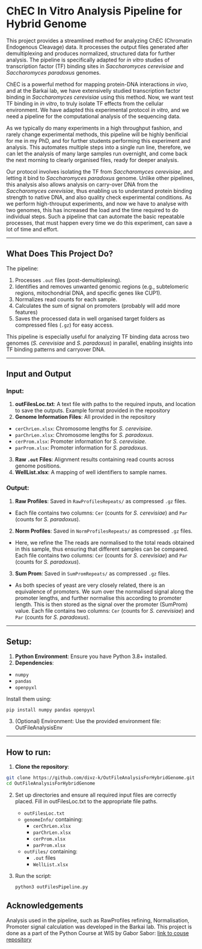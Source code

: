 # ChEC In Vitro Analysis Pipeline for Hybrid Genome

This project provides a streamlined method for analyzing ChEC (Chromatin Endogenous Cleavage) data. It processes the output files generated after demultiplexing and produces normalized, structured data for further analysis. The pipeline is specifically adapted for *in vitro* studies of transcription factor (TF) binding sites in *Saccharomyces cerevisiae* and *Saccharomyces paradoxus* genomes.

ChEC is a powerful method for mapping protein-DNA interactions *in vivo*, and at the Barkai lab, we have extensivelly studied transcription factor binding in *Saccharomyces cerevisiae* using this method. Now, we want test TF binding in *in vitro*, to truly isolate TF effects from the cellular environment. We have adapted this experimental protocol *in vitro*, and we need a pipeline for the computational analysis of the sequencing data. 

As we typically do many experiments in a high throughput fashion, and rarely change experimental methods, this pipeline will be highly benificial for me in my PhD, and for further students performing this experiment and analysis. This automates multiple steps into a single run line, therefore, we can let the analysis of many large samples run overnight, and come back the next morning to clearly organised files, ready for deeper analysis. 

Our protocol involves isolating the TF from *Saccharomyces cerevisiae*, and letting it bind to *Saccharomyces paradoxus* genome. Unlike other pipelines, this analysis also allows analysis on carry-over DNA from the *Saccharomyces cerevisiae*, thus enabling us to understand protein binding strength to native DNA, and also quality check experimental conditions. As we perform high-throuput experiments, and now we have to analyse with two genomes, this has increased the load and the time required to do individual steps. Such a pipeline that can automate the basic repeatable processes, that must happen every time we do this experiment, can save a lot of time and effort.


---

## What Does This Project Do?

The pipeline:
1. Processes `.out` files (post-demultiplexing).
2. Identifies and removes unwanted genomic regions (e.g., subtelomeric regions, mitochondrial DNA, and specific genes like CUP1).
3. Normalizes read counts for each sample.
4. Calculates the sum of signal on promoters (probably will add more features)
5. Saves the processed data in well organised target folders as compressed files (`.gz`) for easy access.

This pipeline is especially useful for analyzing TF binding data across two genomes (*S. cerevisiae* and *S. paradoxus*) in parallel, enabling insights into TF binding patterns and carryover DNA.

---

## Input and Output

### Input:
1. **outFilesLoc.txt**: A text file with paths to the required inputs, and location to save the outputs. Example format provided in the repository
2. **Genome Information Files**: All provided in the repository
- `cerChrLen.xlsx`: Chromosome lengths for *S. cerevisiae*.
- `parChrLen.xlsx`: Chromosome lengths for *S. paradoxus*.
- `cerProm.xlsx`: Promoter information for *S. cerevisiae*.
- `parProm.xlsx`: Promoter information for *S. paradoxus*.
3. **Raw `.out` Files**: Alignment results containing read counts across genome positions.
4. **WellList.xlsx**: A mapping of well identifiers to sample names.

### Output:
1. **Raw Profiles**: Saved in `RawProfilesRepeats/` as compressed `.gz` files.
- Each file contains two columns: `Cer` (counts for *S. cerevisiae*) and `Par` (counts for *S. paradoxus*).
2. **Norm Profiles**: Saved in `NormProfilesRepeats/` as compressed `.gz` files.
- Here, we refine the The reads are normalised to the total reads obtained in this sample, thus ensuring that different samples can be compared. Each file contains two columns: `Cer` (counts for *S. cerevisiae*) and `Par` (counts for *S. paradoxus*).
3. **Sum Prom**: Saved in `SumPromRepeats/` as compressed `.gz` files.
- As both species of yeast are very closely related, there is an equivalence of promoters. We sum over the normalised signal along the promoter lengths, and further normalise this according to promoter length. This is then stored as the signal over the promoter (SumProm) value. Each file contains two columns: `Cer` (counts for *S. cerevisiae*) and `Par` (counts for *S. paradoxus*).
---


## Setup:
1. **Python Environment**: Ensure you have Python 3.8+ installed.
2. **Dependencies**:
- `numpy`
- `pandas`
- `openpyxl`

Install them using:
```bash
pip install numpy pandas openpyxl
```
3. (Optional) Environment: Use the provided environment file: OutFileAnalysisEnv
---


## How to run:
1. **Clone the repository**:
```bash
git clone https://github.com/divz-k/OutFileAnalysisForHybridGenome.git
cd OutFileAnalysisForHybridGenome
```
2. Set up directories and ensure all required input files are correctly placed. Fill in outFilesLoc.txt to the appropriate file paths.
   - `outFilesLoc.txt`
   - `genomeInfo/` containing:
     - `cerChrLen.xlsx`
     - `parChrLen.xlsx`
     - `cerProm.xlsx`
     - `parProm.xlsx`
   - `outFiles/` containing:
     - `.out` files
     - `WellList.xlsx`

3. Run the script:
   ```bash
   python3 outFilesPipeline.py

## Acknowledgements
Analysis used in the pipeline, such as RawProfiles refining, Normalisation, Promoter signal calculation was developed in the Barkai lab. 
This project is done as a part of the Python Course at WIS by Gabor Sabor: [link to couse repository](https://github.com/szabgab/wis-python-course-2024-11)
